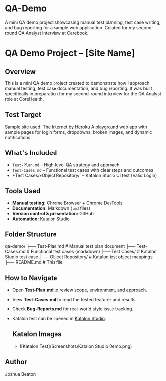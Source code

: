 # QA-Demo
A mini QA demo project showcasing manual test planning, test case writing, and bug reporting for a sample web application. Created for my second-round QA Analyst interview at Carebook.

# QA Demo Project – [Site Name]

## Overview
This is a mini QA demo project created to demonstrate how I approach manual testing, test case documentation, and bug reporting. It was built specifically in preparation for my second-round interview for the QA Analyst role at CoreHealth.

## Test Target
Sample site used: [The Internet by Heroku](https://the-internet.herokuapp.com/)
A playground web app with sample pages for login forms, dropdowns, broken images, and dynamic notifications.

## What's Included
-  `Test-Plan.md` – High-level QA strategy and approach  
-  `Test-Cases.md` – Functional test cases with clear steps and outcomes  
-  *Test Cases/` + `Object Repository/` – Katalon Studio UI test (Valid Login)

## Tools Used
- **Manual testing:** Chrome Browser + Chrome DevTools  
- **Documentation:** Markdown (`.md` files)  
- **Version control & presentation:** GitHub  
- **Automation:** Katalon Studio

## Folder Structure

qa-demo/
├── Test-Plan.md # Manual test plan document
├── Test-Cases.md # Functional test cases (markdown)
├── Test Cases/ # Katalon Studio test case
├── Object Repository/ # Katalon test object mappings
├── README.md # This file

## How to Navigate
- Open **Test-Plan.md** to review scope, environment, and approach.  
- View **Test-Cases.md** to read the tested features and results.  
- Check **Bug-Reports.md** for real-world style issue tracking.  
- Katalon test can be opened in [Katalon Studio](https://katalon.com).

  ## Katalon Images

  - ![Katalon Test](Screenshots\Katalon Studio Demo.png)


## Author
Joshua Beaton
